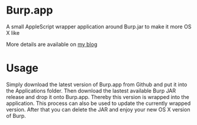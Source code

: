 # Burp.app
A small AppleScript wrapper application around Burp.jar to make it more OS X like

More details are available on [my blog](https://bogner.sh/2016/08/burp-app-making-burp-a-bit-more-os-x-like)

# Usage
Simply download the latest version of Burp.app from Github and put it into the Applications folder. Then download the lastest available Burp JAR release and drop it onto Burp.app. Thereby this version is wrapped into the application. This process can also be used to update the currently wrapped version. After that you can delete the JAR and enjoy your new OS X version of Burp.
